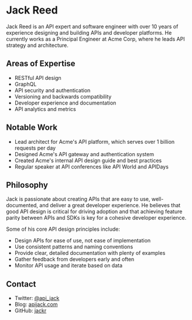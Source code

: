 # Jack Reed

Jack Reed is an API expert and software engineer with over 10 years of experience designing and building APIs and developer platforms. He currently works as a Principal Engineer at Acme Corp, where he leads API strategy and architecture.

## Areas of Expertise

- RESTful API design 
- GraphQL
- API security and authentication
- Versioning and backwards compatibility
- Developer experience and documentation
- API analytics and metrics

## Notable Work

- Lead architect for Acme's API platform, which serves over 1 billion requests per day
- Designed Acme's API gateway and authentication system
- Created Acme's internal API design guide and best practices
- Regular speaker at API conferences like API World and APIDays

## Philosophy

Jack is passionate about creating APIs that are easy to use, well-documented, and deliver a great developer experience. He believes that good API design is critical for driving adoption and that achieving feature parity between APIs and SDKs is key for a cohesive developer experience.

Some of his core API design principles include:

- Design APIs for ease of use, not ease of implementation
- Use consistent patterns and naming conventions  
- Provide clear, detailed documentation with plenty of examples
- Gather feedback from developers early and often
- Monitor API usage and iterate based on data

## Contact

- Twitter: [@api_jack](https://twitter.com/api_jack)
- Blog: [apijack.com](https://apijack.com)
- GitHub: [jackr](https://github.com/jackr)